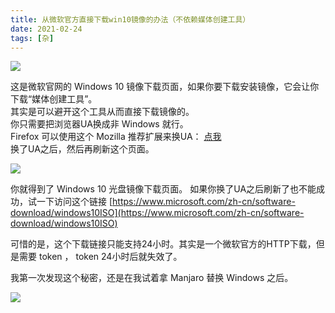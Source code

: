 ```yaml
---
title: 从微软官方直接下载win10镜像的办法（不依赖媒体创建工具）
date: 2021-02-24
tags: [杂]
---
```

![](https://s3.ax1x.com/2021/02/27/6Sh1eS.png)  

这是微软官网的 Windows 10 镜像下载页面，如果你要下载安装镜像，它会让你下载“媒体创建工具”。   
其实是可以避开这个工具从而直接下载镜像的。   
你只需要把浏览器UA换成非 Windows 就行。   
Firefox 可以使用这个 Mozilla 推荐扩展来换UA：  [点我](https://addons.mozilla.org/en-US/firefox/addon/user-agent-string-switcher/)   
换了UA之后，然后再刷新这个页面。     

![](https://s3.ax1x.com/2021/02/27/6Sh8oQ.png)   

你就得到了 Windows 10 光盘镜像下载页面。
如果你换了UA之后刷新了也不能成功，试一下访问这个链接   [https://www.microsoft.com/zh-cn/software-download/windows10ISO](https://www.microsoft.com/zh-cn/software-download/windows10ISO)   


可惜的是，这个下载链接只能支持24小时。其实是一个微软官方的HTTP下载，但是需要 token ， token 24小时后就失效了。  

我第一次发现这个秘密，还是在我试着拿 Manjaro 替换 Windows 之后。   

![](https://s3.ax1x.com/2021/02/27/6ShtWn.png)  
